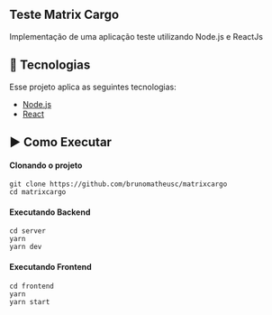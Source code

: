 ## Teste Matrix Cargo

Implementação de uma aplicação teste utilizando Node.js e ReactJs

## 🔧 Tecnologias

Esse projeto aplica as seguintes tecnologias:

- [Node.js](https://nodejs.org/en/)
- [React](https://reactjs.org)

## ▶️ Como Executar

#### Clonando o projeto
```
git clone https://github.com/brunomatheusc/matrixcargo
cd matrixcargo

```
#### Executando Backend
```
cd server
yarn
yarn dev
```
#### Executando Frontend
```
cd frontend
yarn
yarn start